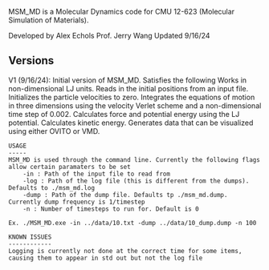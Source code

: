 MSM_MD is a Molecular Dynamics code for CMU 12-623 (Molecular Simulation of Materials).

Developed by Alex Echols
Prof. Jerry Wang
Updated 9/16/24

Versions
--------
V1 (9/16/24): Initial version of MSM_MD. Satisfies the following
	Works in non-dimensional LJ units.
	Reads in the initial positions from an input file.
	Initializes the particle velocities to zero.
	Integrates the equations of motion in three dimensions using the velocity Verlet
	   scheme and a non-dimensional time step of 0.002.
	Calculates force and potential energy using the LJ potential.
	Calculates kinetic energy.
	Generates data that can be visualized using either OVITO or VMD.

	USAGE
	-----
	MSM_MD is used through the command line. Currently the following flags allow certain paramaters to be set
		-in : Path of the input file to read from
		-log : Path of the log file (this is different from the dumps). Defaults to ./msm_md.log
		-dump : Path of the dump file. Defaults tp ./msm_md.dump. Currently dump frequency is 1/timestep
		-n : Number of timesteps to run for. Default is 0

	Ex. ./MSM_MD.exe -in ../data/10.txt -dump ../data/10_dump.dump -n 100

	KNOWN ISSUES
	------------
	Logging is currently not done at the correct time for some items, causing them to appear in std out but not the log file

